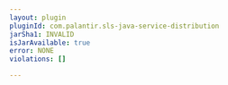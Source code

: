 ```yaml
---
layout: plugin
pluginId: com.palantir.sls-java-service-distribution
jarSha1: INVALID
isJarAvailable: true
error: NONE
violations: []

---
```

